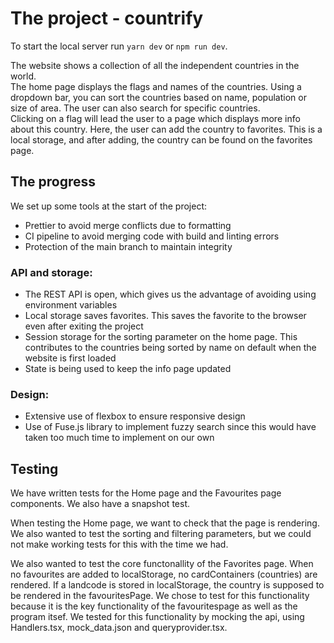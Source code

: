 # The project - countrify

To start the local server run `yarn dev` or `npm run dev`. <br />

The website shows a collection of all the independent countries in the world. <br />
The home page displays the flags and names of the countries. Using a dropdown bar, you can sort the countries based on name, population or size of area. The user can also search for specific countries. <br />
Clicking on a flag will lead the user to a page which displays more info about this country. Here, the user can add the country to favorites. This is a local storage, and after adding, the country can be found on the favorites page.

## The progress

We set up some tools at the start of the project:

- Prettier to avoid merge conflicts due to formatting
- CI pipeline to avoid merging code with build and linting errors
- Protection of the main branch to maintain integrity

### API and storage:

- The REST API is open, which gives us the advantage of avoiding using environment variables
- Local storage saves favorites. This saves the favorite to the browser even after exiting the project
- Session storage for the sorting parameter on the home page. This contributes to the countries being sorted by name on default when the website is first loaded
- State is being used to keep the info page updated

### Design:

- Extensive use of flexbox to ensure responsive design
- Use of Fuse.js library to implement fuzzy search since this would have taken too much time to implement on our own

## Testing

We have written tests for the Home page and the Favourites page components. We also have a snapshot test. <br />

When testing the Home page, we want to check that the page is rendering. We also wanted to test the sorting and filtering parameters, but we could not make working tests for this with the time we had. <br />

We also wanted to test the core functonallity of the Favorites page. When no favourites are added to localStorage, no cardContainers (countries) are rendered. If a landcode is stored in localStorage, the country is supposed to be rendered in the favouritesPage. We chose to test for this functionality because it is the key functionality of the favouritespage as well as the program itsef. We tested for this functionality by mocking the api, using Handlers.tsx, mock_data.json and queryprovider.tsx. <br />
